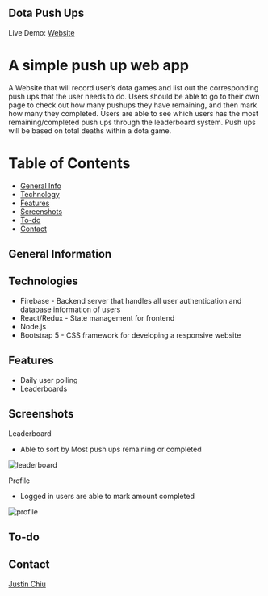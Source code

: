 ## Dota Push Ups

Live Demo: [Website](https://dota-pushup.herokuapp.com/)

# A simple push up web app
A Website that will record user’s dota games and list out the corresponding push ups that the user needs to do. Users should be able to go to their own page to check out how many pushups they have remaining, and then mark how many they completed. Users are able to see which users has the most remaining/completed push ups through the leaderboard system.
Push ups will be based on total deaths within a dota game.

# Table of Contents
* [General Info](#general-formation)
* [Technology](#technologies)
* [Features](#features)
* [Screenshots](#screenshots)
* [To-do](#To-do)
* [Contact](#Contact)

## General Information

## Technologies
* Firebase - Backend server that handles all user authentication and database information of users
* React/Redux - State management for frontend
* Node.js
* Bootstrap 5 - CSS framework for developing a responsive website

## Features
- Daily user polling
- Leaderboards

## Screenshots

Leaderboard
- Able to sort by Most push ups remaining or completed

![leaderboard](https://user-images.githubusercontent.com/54900863/176327315-c3f1a93c-a5de-4a0c-a03b-314503c27f16.png)

Profile
- Logged in users are able to mark amount completed

![profile](https://user-images.githubusercontent.com/54900863/176327481-d5aa0767-f722-4cab-b1df-eddaac220789.png)

## To-do

## Contact
[Justin Chiu](https://linkedin.com/in/justinchiu25)
